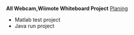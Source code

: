 **All Webcam,Wiimote Whiteboard Project** [Planing](http://code.google.com/p/tresshy/wiki/planingintro)
  * Matlab test project
  * Java   run  project


